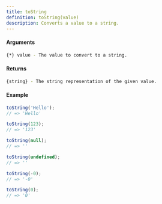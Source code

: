 ```yaml
---
title: toString
definition: toString(value)
description: Converts a value to a string.
---
```



#### Arguments


```bash
{*} value - The value to convert to a string.
```


#### Returns


```bash
{string} - The string representation of the given value.
```


#### Example


```ts
toString('Hello');
// => 'Hello'

toString(123);
// => '123'

toString(null);
// => ''

toString(undefined);
// => ''

toString(-0);
// => '-0'

toString(0);
// => '0'
```